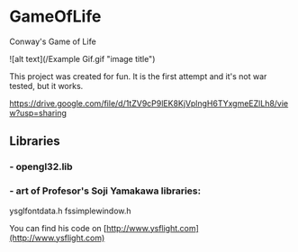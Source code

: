 # GameOfLife
Conway's Game of Life

![alt text](/Example Gif.gif "image title")

This project was created for fun. It is the first attempt and it's not war tested, but it works. 

https://drive.google.com/file/d/1tZV9cP9lEK8KjVplngH6TYxgmeEZlLh8/view?usp=sharing

## Libraries
### - opengl32.lib

### - art of Profesor's Soji Yamakawa libraries: 
ysglfontdata.h
fssimplewindow.h

You can find his code on [http://www.ysflight.com](http://www.ysflight.com)
